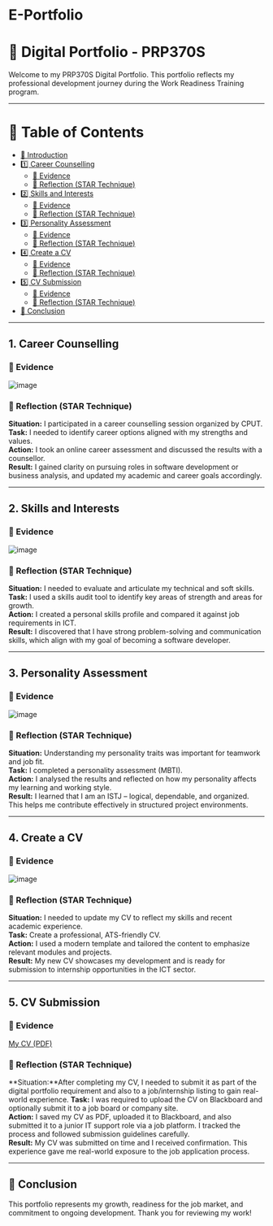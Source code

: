 # E-Portfolio
# 🌟 Digital Portfolio - PRP370S

Welcome to my PRP370S Digital Portfolio. This portfolio reflects my professional development journey during the Work Readiness Training program.

---
# 📑 Table of Contents

- [🌟 Introduction](#-introduction)
- [1️⃣ Career Counselling](#1-career-counselling)
  - [📄 Evidence](#-evidence)
  - [🌟 Reflection (STAR Technique)](#-reflection-star-technique)
- [2️⃣ Skills and Interests](#2-skills-and-interests)
  - [📄 Evidence](#-evidence-1)
  - [🌟 Reflection (STAR Technique)](#-reflection-star-technique-1)
- [3️⃣ Personality Assessment](#3-personality-assessment)
  - [📄 Evidence](#-evidence-2)
  - [🌟 Reflection (STAR Technique)](#-reflection-star-technique-2)
- [4️⃣ Create a CV](#4-create-a-cv)
  - [📄 Evidence](#-evidence-3)
  - [🌟 Reflection (STAR Technique)](#-reflection-star-technique-3)
- [5️⃣ CV Submission](#5-cv-submission)
  - [📄 Evidence](#-evidence-4)
  - [🌟 Reflection (STAR Technique)](#-reflection-star-technique-4)
- [🔗 Conclusion](#-conclusion)
  
---
## 1. Career Counselling

### 📄 Evidence
![image](https://github.com/user-attachments/assets/b08e9ec4-f133-492e-88fd-71fc9671fa66)



### 🌟 Reflection (STAR Technique)
**Situation:** I participated in a career counselling session organized by CPUT.  
**Task:** I needed to identify career options aligned with my strengths and values.  
**Action:** I took an online career assessment and discussed the results with a counsellor.  
**Result:** I gained clarity on pursuing roles in software development or business analysis, and updated my academic and career goals accordingly.

---

## 2. Skills and Interests

### 📄 Evidence
![image](https://github.com/user-attachments/assets/749907e2-b6a5-42b7-975e-2c29e3a733b1)



### 🌟 Reflection (STAR Technique)
**Situation:** I needed to evaluate and articulate my technical and soft skills.  
**Task:** I used a skills audit tool to identify key areas of strength and areas for growth.  
**Action:** I created a personal skills profile and compared it against job requirements in ICT.  
**Result:** I discovered that I have strong problem-solving and communication skills, which align with my goal of becoming a software developer.

---

## 3. Personality Assessment

### 📄 Evidence
![image](https://github.com/user-attachments/assets/f49feef0-82ac-4379-a50e-4950fd16b383)



### 🌟 Reflection (STAR Technique)
**Situation:** Understanding my personality traits was important for teamwork and job fit.  
**Task:** I completed a personality assessment (MBTI).  
**Action:** I analysed the results and reflected on how my personality affects my learning and working style.  
**Result:** I learned that I am an ISTJ – logical, dependable, and organized. This helps me contribute effectively in structured project environments.

---

## 4. Create a CV

### 📄 Evidence
![image](https://github.com/user-attachments/assets/95863459-6bd6-4217-aad2-4bc51e2c43e0)




### 🌟 Reflection (STAR Technique)
**Situation:** I needed to update my CV to reflect my skills and recent academic experience.  
**Task:** Create a professional, ATS-friendly CV.  
**Action:** I used a modern template and tailored the content to emphasize relevant modules and projects.  
**Result:** My new CV showcases my development and is ready for submission to internship opportunities in the ICT sector.

---

## 5. CV Submission

### 📄 Evidence
[My CV (PDF)](https://github.com/222705698/E-Portfolio/blob/main/Sinokholo%20Singazi%20Resume.pdf%20(1).pdf)

### 🌟 Reflection (STAR Technique)
**Situation:**After completing my CV, I needed to submit it as part of the digital portfolio requirement and also to a job/internship listing to gain real-world experience. 
**Task:** I was required to upload the CV on Blackboard and optionally submit it to a job board or company site.  
**Action:** I saved my CV as PDF, uploaded it to Blackboard, and also submitted it to a junior IT support role via a job platform. I tracked the process and followed submission guidelines carefully.  
**Result:** My CV was submitted on time and I received confirmation. This experience gave me real-world exposure to the job application process.

---

## 🔗 Conclusion
This portfolio represents my growth, readiness for the job market, and commitment to ongoing development. Thank you for reviewing my work!
